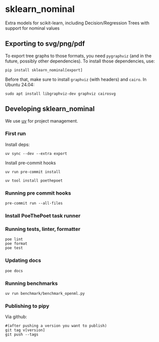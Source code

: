 # sklearn_nominal
Extra models for scikit-learn, including Decision/Regression Trees with support for nominal values


## Exporting to svg/png/pdf
To export tree graphs to those formats, you need `pygraphviz` (and in the future, possibly other dependencies). To install those dependencies, use:

````
pip install sklearn_nominal[export]
````

Before that, make sure to install `graphviz` (with headers) and `cairo`. In Ubuntu 24.04:

````
sudo apt install libgraphviz-dev graphviz cairosvg 
````


## Developing sklearn_nominal

We use [uv](https://docs.astral.sh/uv/) for project management.

### First run

Install deps:
````
uv sync --dev --extra export
````

Install pre-commit hooks
````
uv run pre-commit install
````

````
uv tool install poethepoet
````

### Running pre commit hooks

````
pre-commit run --all-files
````
### Install PoeThePoet task runner



### Running tests, linter, formatter

````
poe lint
poe format
poe test
````

### Updating docs

````
poe docs
````

### Running benchmarks

````
uv run benchmark/benchmark_openml.py
````


### Publishing to pipy
Via github:
````
#(after pushing a version you want to publish)
git tag v[version]
git push --tags
````
